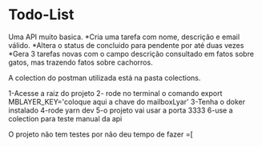 # Todo-List
Uma API muito basica.
*Cria uma tarefa com nome, descrição e email válido.
*Altera o status de concluido para pendente por até duas vezes
*Gera 3 tarefas novas com o campo descrição consultado em fatos sobre gatos, mas trazendo fatos sobre cachorros.

A colection do postman utilizada está na pasta colections.

1-Acesse a raiz do projeto
2- rode no terminal o comando export MBLAYER_KEY='coloque aqui  a chave do mailboxLyar'
3-Tenha o doker instalado
4-rode yarn dev
5-o projeto vai usar a porta 3333
6-use a colection para teste manual da api

O projeto não tem testes por não deu tempo de fazer =[







